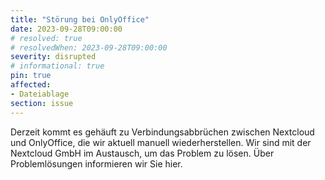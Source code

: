 ```yaml
---
title: "Störung bei OnlyOffice"
date: 2023-09-28T09:00:00
# resolved: true
# resolvedWhen: 2023-09-28T09:00:00
severity: disrupted
# informational: true
pin: true
affected:
- Dateiablage
section: issue
---
```


Derzeit kommt es gehäuft zu Verbindungsabbrüchen zwischen Nextcloud und OnlyOffice, die wir aktuell manuell wiederherstellen. Wir sind mit der Nextcloud GmbH im Austausch, um das Problem zu lösen. Über Problemlösungen informieren wir Sie hier.